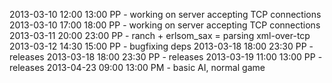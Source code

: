2013-03-10 12:00 13:00 PP - working on server accepting TCP connections
2013-03-10 17:00 18:00 PP - working on server accepting TCP connections
2013-03-11 20:00 23:00 PP - ranch + erlsom_sax = parsing xml-over-tcp
2013-03-12 14:30 15:00 PP - bugfixing deps
2013-03-18 18:00 23:30 PP - releases
2013-03-18 18:00 23:30 PP - releases
2013-03-19 11:00 13:00 PP - releases
2013-04-23 09:00 13:00 PM - basic AI, normal game
